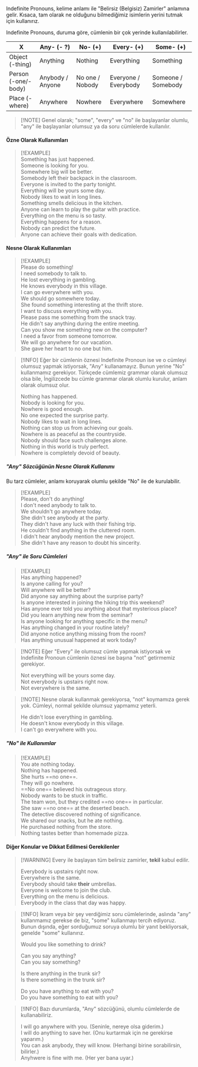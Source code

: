 Indefinite Pronouns, kelime anlamı ile "Belirsiz (Belgisiz) Zamirler" anlamına gelir. Kısaca, tam olarak ne olduğunu bilmediğimiz isimlerin yerini tutmak için kullanırız.  

Indefinite Pronouns, duruma göre, cümlenin bir çok yerinde kullanılabilirler.  

| X                   | Any- (- ?)       | No- (+)         | Every- (+)           | Some- (+)          |  
| ------------------- | ---------------- | --------------- | -------------------- | ------------------ |  
| Object (-thing)     | Anything         | Nothing         | Everything           | Something          |  
| Person (-one/-body) | Anybody / Anyone | No one / Nobody | Everyone / Everybody | Someone / Somebody |  
| Place (-where)      | Anywhere         | Nowhere         | Everywhere           | Somewhere          |  

> [!NOTE] Genel olarak; "some", "every" ve "no" ile başlayanlar olumlu, "any" ile başlayanlar olumsuz ya da soru cümlelerde kullanılır.  

#### Özne Olarak Kullanımları  

> [!EXAMPLE]  
> Something has just happened.  
> Someone is looking for you.  
> Somewhere big will be better.  
> Somebody left their backpack in the classroom.  
> Everyone is invited to the party tonight.  
> Everything will be yours some day.  
> Nobody likes to wait in long lines.  
> Something smells delicious in the kitchen.  
> Anyone can learn to play the guitar with practice.  
> Everything on the menu is so tasty.  
> Everything happens for a reason.  
> Nobody can predict the future.  
> Anyone can achieve their goals with dedication.  

#### Nesne Olarak Kullanımları  

> [!EXAMPLE]  
> Please do something!  
> I need somebody to talk to.  
> He lost everything in gambling.  
> He knows everybody in this village.  
> I can go everywhere with you.  
> We should go somewhere today.  
> She found something interesting at the thrift store.  
> I want to discuss everything with you.  
> Please pass me something from the snack tray.  
> He didn't say anything during the entire meeting.  
> Can you show me something new on the computer?  
> I need a favor from someone tomorrow.  
> We will go anywhere for our vacation.  
> She gave her heart to no one but him.  

> [!INFO]  Eğer bir cümlenin öznesi Indefinite Pronoun ise ve o cümleyi olumsuz yapmak istiyorsak, "Any" kullanamayız. Bunun yerine "No" kullanmamız gerekiyor. Türkçede cümlemiz grammar olarak olumsuz olsa bile, İngilizcede bu cümle grammar olarak olumlu kurulur, anlam olarak olumsuz olur.  
>  
> Nothing has happened.  
> Nobody is looking for you.  
> Nowhere is good enough.  
> No one expected the surprise party.  
> Nobody likes to wait in long lines.  
> Nothing can stop us from achieving our goals.  
> Nowhere is as peaceful as the countryside.  
> Nobody should face such challenges alone.  
> Nothing in this world is truly perfect.  
> Nowhere is completely devoid of beauty.  

##### "Any" Sözcüğünün Nesne Olarak Kullanımı  
Bu tarz cümleler, anlamı koruyarak olumlu şekilde "No" ile de kurulabilir.  

> [!EXAMPLE]  
> Please, don't do anything!  
> I don't need anybody to talk to.  
> We shouldn't go anywhere today.  
> She didn't see anybody at the party.  
> They didn't have any luck with their fishing trip.  
> He couldn't find anything in the cluttered room.  
> I didn't hear anybody mention the new project.  
> She didn't have any reason to doubt his sincerity.  

##### "Any" ile Soru Cümleleri  

> [!EXAMPLE]  
> Has anything happened?  
> Is anyone calling for you?  
> Will anywhere will be better?  
> Did anyone say anything about the surprise party?  
> Is anyone interested in joining the hiking trip this weekend?  
> Has anyone ever told you anything about that mysterious place?  
> Did you learn anything new from the seminar?  
> Is anyone looking for anything specific in the menu?  
> Has anything changed in your routine lately?  
> Did anyone notice anything missing from the room?  
> Has anything unusual happened at work today?  

> [!NOTE] Eğer "Every" ile olumsuz cümle yapmak istiyorsak ve Indefinite Pronoun cümlenin öznesi ise başına "not" getirmemiz gerekiyor.  
>  
> Not everything will be yours some day.  
> Not everybody is upstairs right now.  
> Not everywhere is the same.  

> [!NOTE] Nesne olarak kullanmak gerekiyorsa, "not" koymamıza gerek yok. Cümleyi, normal şekilde olumsuz yapmamız yeterli.  
>  
> He didn't lose everything in gambling.  
> He doesn't know everybody in this village.  
> I can't go everywhere with you.  

##### "No" ile Kullanımlar  

> [!EXAMPLE]  
> You ate nothing today.  
> Nothing has happened.  
> She hurts ==no one==.  
> They will go nowhere.  
> ==No one== believed his outrageous story.  
> Nobody wants to be stuck in traffic.  
> The team won, but they credited ==no one== in particular.  
> She saw ==no one== at the deserted beach.  
> The detective discovered nothing of significance.  
> We shared our snacks, but he ate nothing.  
> He purchased nothing from the store.  
> Nothing tastes better than homemade pizza.  

#### Diğer Konular ve Dikkat Edilmesi Gerekilenler  

> [!WARNING] Every ile başlayan tüm belirsiz zamirler, **tekil** kabul edilir.  
>  
> Everybody is upstairs right now.  
> Everywhere is the same.  
> Everybody should take **their** umbrellas.  
> Everyone is welcome to join the club.  
> Everything on the menu is delicious.  
> Everybody in the class that day was happy.  

> [!INFO] İkram veya bir şey verdiğimiz soru cümlelerinde, aslında "any" kullanmamız gerekse de biz, "some" kullanmayı tercih ediyoruz. Bunun dışında, eğer sorduğumuz soruya olumlu bir yanıt bekliyorsak, genelde "some" kullanırız.  
>  
> Would you like something to drink?  
>  
> Can you say anything?  
> Can you say something?  
>  
> Is there anything in the trunk sir?  
> Is there something in the trunk sir?  
>  
> Do you have anything to eat with you?  
> Do you have something to eat with you?  

> [!INFO] Bazı durumlarda, "Any" sözcüğünü, olumlu cümlelerde de kullanabiliriz.  
>  
> I will go anywhere with you. (Seninle, nereye olsa giderim.)  
> I will do anything to save her. (Onu kurtarmak için ne gerekirse yaparım.)  
> You can ask anybody, they will know. (Herhangi birine sorabilirsin, bilirler.)  
> Anyhwere is fine with me. (Her yer bana uyar.)  